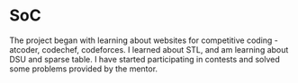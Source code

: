 # SoC

The project began with learning about websites for competitive coding - atcoder, codechef, codeforces.
I learned about STL, and am learning about DSU and sparse table.
I have started participating in contests and solved some problems provided by the mentor. 
